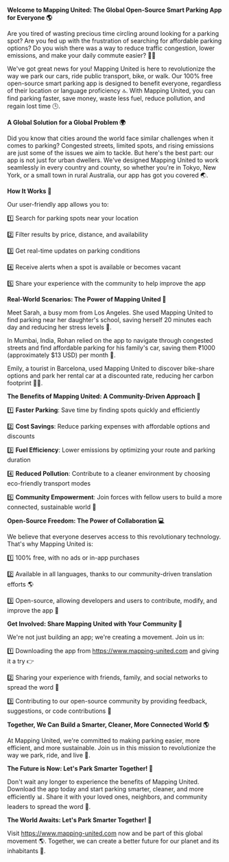 **Welcome to Mapping United: The Global Open-Source Smart Parking App for Everyone 🌎**

Are you tired of wasting precious time circling around looking for a parking spot? Are you fed up with the frustration of searching for affordable parking options? Do you wish there was a way to reduce traffic congestion, lower emissions, and make your daily commute easier? 🚗💨

We've got great news for you! Mapping United is here to revolutionize the way we park our cars, ride public transport, bike, or walk. Our 100% free open-source smart parking app is designed to benefit everyone, regardless of their location or language proficiency 🔝. With Mapping United, you can find parking faster, save money, waste less fuel, reduce pollution, and regain lost time 🕒.

**A Global Solution for a Global Problem 🌍**

Did you know that cities around the world face similar challenges when it comes to parking? Congested streets, limited spots, and rising emissions are just some of the issues we aim to tackle. But here's the best part: our app is not just for urban dwellers. We've designed Mapping United to work seamlessly in every country and county, so whether you're in Tokyo, New York, or a small town in rural Australia, our app has got you covered 🌏.

**How It Works 🔋**

Our user-friendly app allows you to:

1️⃣ Search for parking spots near your location

2️⃣ Filter results by price, distance, and availability

3️⃣ Get real-time updates on parking conditions

4️⃣ Receive alerts when a spot is available or becomes vacant

5️⃣ Share your experience with the community to help improve the app

**Real-World Scenarios: The Power of Mapping United 🌟**

Meet Sarah, a busy mom from Los Angeles. She used Mapping United to find parking near her daughter's school, saving herself 20 minutes each day and reducing her stress levels 🙏.

In Mumbai, India, Rohan relied on the app to navigate through congested streets and find affordable parking for his family's car, saving them ₹1000 (approximately $13 USD) per month 💸.

Emily, a tourist in Barcelona, used Mapping United to discover bike-share options and park her rental car at a discounted rate, reducing her carbon footprint 🚴‍♀️.

**The Benefits of Mapping United: A Community-Driven Approach 🌈**

1️⃣ **Faster Parking**: Save time by finding spots quickly and efficiently

2️⃣ **Cost Savings**: Reduce parking expenses with affordable options and discounts

3️⃣ **Fuel Efficiency**: Lower emissions by optimizing your route and parking duration

4️⃣ **Reduced Pollution**: Contribute to a cleaner environment by choosing eco-friendly transport modes

5️⃣ **Community Empowerment**: Join forces with fellow users to build a more connected, sustainable world 🌟

**Open-Source Freedom: The Power of Collaboration 💻**

We believe that everyone deserves access to this revolutionary technology. That's why Mapping United is:

1️⃣ 100% free, with no ads or in-app purchases

2️⃣ Available in all languages, thanks to our community-driven translation efforts 🌎

3️⃣ Open-source, allowing developers and users to contribute, modify, and improve the app 🔧

**Get Involved: Share Mapping United with Your Community 📢**

We're not just building an app; we're creating a movement. Join us in:

1️⃣ Downloading the app from https://www.mapping-united.com and giving it a try 👉

2️⃣ Sharing your experience with friends, family, and social networks to spread the word 📢

3️⃣ Contributing to our open-source community by providing feedback, suggestions, or code contributions 🔧

**Together, We Can Build a Smarter, Cleaner, More Connected World 🌎**

At Mapping United, we're committed to making parking easier, more efficient, and more sustainable. Join us in this mission to revolutionize the way we park, ride, and live 🚀.

**The Future is Now: Let's Park Smarter Together! 🙏**

Don't wait any longer to experience the benefits of Mapping United. Download the app today and start parking smarter, cleaner, and more efficiently 📊. Share it with your loved ones, neighbors, and community leaders to spread the word 🌟.

**The World Awaits: Let's Park Smarter Together! 🚀**

Visit https://www.mapping-united.com now and be part of this global movement 🌎. Together, we can create a better future for our planet and its inhabitants 🌟.